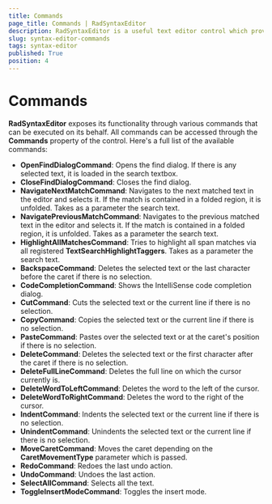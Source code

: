 ```yaml
---
title: Commands
page_title: Commands | RadSyntaxEditor
description: RadSyntaxEditor is a useful text editor control which provides built-in syntax highlighting and code editing experience
slug: syntax-editor-commands
tags: syntax-editor
published: True
position: 4
---
```


# Commands

**RadSyntaxEditor** exposes its functionality through various commands that can be executed on its behalf. All commands can be accessed through the **Commands** property of the control. Here's a full list of the available commands:
  
- **OpenFindDialogCommand**: Opens the find dialog. If there is any selected text, it is loaded in the search textbox.
- **CloseFindDialogCommand**: Closes the find dialog.
- **NavigateNextMatchCommand**: Navigates to the next matched text in the editor and selects it. If the match is contained in a folded region, it is unfolded. Takes as a parameter the search text.
- **NavigatePreviousMatchCommand**: Navigates to the previous matched text in the editor and selects it. If the match is contained in a folded region, it is unfolded. Takes as a parameter the search text.
- **HighlightAllMatchesCommand**: Tries to highlight all span matches via all registered **TextSearchHighlightTaggers**. Takes as a parameter the search text.
- **BackspaceCommand**: Deletes the selected text or the last character before the caret if there is no selection.
- **CodeCompletionCommand**: Shows the IntelliSense code completion dialog.
- **CutCommand**: Cuts the selected text or the current line if there is no selection.
- **CopyCommand**: Copies the selected text or the current line if there is no selection.
- **PasteCommand**: Pastes over the selected text or at the caret's position if there is no selection.
- **DeleteCommand**: Deletes the selected text or the first character after the caret if there is no selection.
- **DeleteFullLineCommand**: Deletes the full line on which the cursor currently is.
- **DeleteWordToLeftCommand**: Deletes the word to the left of the cursor.
- **DeleteWordToRightCommand**: Deletes the word to the right of the cursor.
- **IndentCommand**: Indents the selected text or the current line if there is no selection.
- **UnindentCommand**: Unindents the selected text or the current line if there is no selection.
- **MoveCaretCommand**: Moves the caret depending on the **CaretMovementType** parameter which is passed.
- **RedoCommand**: Redoes the last undo action.
- **UndoCommand**: Undoes the last action.
- **SelectAllCommand**: Selects all the text.
- **ToggleInsertModeCommand**: Toggles the insert mode.
